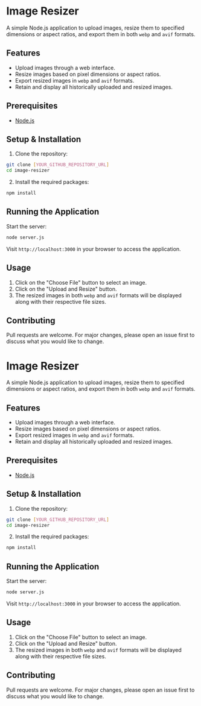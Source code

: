 # Image Resizer

A simple Node.js application to upload images, resize them to specified dimensions or aspect ratios, and export them in both `webp` and `avif` formats.

## Features

- Upload images through a web interface.
- Resize images based on pixel dimensions or aspect ratios.
- Export resized images in `webp` and `avif` formats.
- Retain and display all historically uploaded and resized images.

## Prerequisites

- [Node.js](https://nodejs.org/)

## Setup & Installation

1. Clone the repository:

```bash
git clone [YOUR_GITHUB_REPOSITORY_URL]
cd image-resizer
```

2. Install the required packages:

```bash
npm install
```

## Running the Application

Start the server:

```bash
node server.js
```

Visit `http://localhost:3000` in your browser to access the application.

## Usage

1. Click on the "Choose File" button to select an image.
2. Click on the "Upload and Resize" button.
3. The resized images in both `webp` and `avif` formats will be displayed along with their respective file sizes.

## Contributing

Pull requests are welcome. For major changes, please open an issue first to discuss what you would like to change.
# Image Resizer

A simple Node.js application to upload images, resize them to specified dimensions or aspect ratios, and export them in both `webp` and `avif` formats.

## Features

- Upload images through a web interface.
- Resize images based on pixel dimensions or aspect ratios.
- Export resized images in `webp` and `avif` formats.
- Retain and display all historically uploaded and resized images.

## Prerequisites

- [Node.js](https://nodejs.org/)

## Setup & Installation

1. Clone the repository:

```bash
git clone [YOUR_GITHUB_REPOSITORY_URL]
cd image-resizer
```

2. Install the required packages:

```bash
npm install
```

## Running the Application

Start the server:

```bash
node server.js
```

Visit `http://localhost:3000` in your browser to access the application.

## Usage

1. Click on the "Choose File" button to select an image.
2. Click on the "Upload and Resize" button.
3. The resized images in both `webp` and `avif` formats will be displayed along with their respective file sizes.

## Contributing

Pull requests are welcome. For major changes, please open an issue first to discuss what you would like to change.

